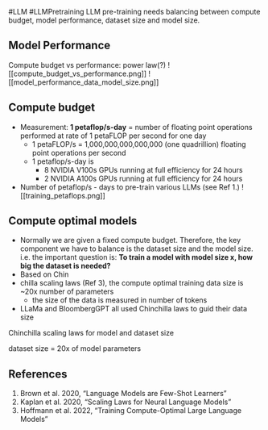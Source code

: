 #LLM #LLMPretraining 
LLM pre-training needs balancing between compute budget, model performance, dataset size and model size.
## Model Performance
 Compute budget vs performance: power law(?)
![[compute_budget_vs_performance.png]]
![[model_performance_data_model_size.png]]

## Compute budget
- Measurement: **1 petaflop/s-day** =  number of floating point operations performed at rate of 1 petaFLOP per second for one day
	- 1 petaFLOP/s = 1,000,000,000,000,000 (one quadrillion) floating point operations per second
	- 1 petaflop/s-day is
		- 8 NVIDIA V100s GPUs running at full efficiency for 24 hours
		- 2 NVIDIA A100s GPUs running at full efficiency for 24 hours
- Number of petaflop/s - days to pre-train various LLMs (see Ref 1.)
![[training_petaflops.png]]

## Compute optimal models
- Normally we are given a fixed compute budget. Therefore, the key component we have to balance is the dataset size and the model size. i.e. the important question is: **To train a model with model size x, how big the dataset is needed?**
- Based on Chin
- chilla scaling laws (Ref 3), the compute optimal training data size is ~20x number of parameters
	- the size of the data is measured in number of tokens
- LLaMa and BloombergGPT all used Chinchilla laws to guid their data size

Chinchilla scaling laws for model and dataset size

dataset size = 20x of model parameters
## References
1. Brown et al. 2020, “Language Models are Few-Shot Learners”
2. Kaplan et al. 2020, “Scaling Laws for Neural Language Models”
3. Hoffmann et al. 2022, “Training Compute-Optimal Large Language Models”